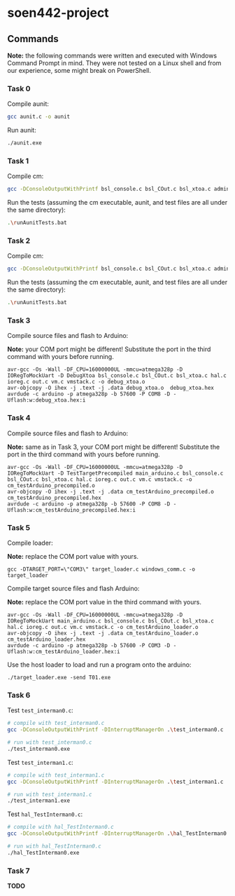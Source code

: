 # soen442-project

## Commands

**Note:** the following commands were written and executed with Windows Command Prompt in mind. They were not tested on a Linux shell and from our experience, some might break on PowerShell.

### Task 0

Compile aunit:
```bash
gcc aunit.c -o aunit
```

Run aunit:
```bash
./aunit.exe
```

### Task 1

Compile cm:
```bash
gcc -DConsoleOutputWithPrintf bsl_console.c bsl_COut.c bsl_xtoa.c admin.c hal.c ioreg.c out.c vm.c vmstack.c -o cm
```

Run the tests (assuming the cm executable, aunit, and test files are all under the same directory):
```bash
.\runAunitTests.bat
```

### Task 2

Compile cm:
```bash
gcc -DConsoleOutputWithPrintf bsl_console.c bsl_COut.c bsl_xtoa.c admin.c hal.c ioreg.c out.c vm.c vmstack.c -o cm
```

Run the tests (assuming the cm executable, aunit, and test files are all under the same directory):
```bash
.\runAunitTests.bat
```

### Task 3

Compile source files and flash to Arduino:

**Note:** your COM port might be different! Substitute the port in the third command with yours before running.

```
avr-gcc -Os -Wall -DF_CPU=16000000UL -mmcu=atmega328p -D IORegToMockUart -D DebugXtoa bsl_console.c bsl_COut.c bsl_xtoa.c hal.c ioreg.c out.c vm.c vmstack.c -o debug_xtoa.o
avr-objcopy -O ihex -j .text -j .data debug_xtoa.o  debug_xtoa.hex
avrdude -c arduino -p atmega328p -b 57600 -P COM8 -D -Uflash:w:debug_xtoa.hex:i
```

### Task 4

Compile source files and flash to Arduino:

**Note:** same as in Task 3, your COM port might be different! Substitute the port in the third command with yours before running.

```
avr-gcc -Os -Wall -DF_CPU=16000000UL -mmcu=atmega328p -D IORegToMockUart -D TestTargetPrecompiled main_arduino.c bsl_console.c bsl_COut.c bsl_xtoa.c hal.c ioreg.c out.c vm.c vmstack.c -o cm_testArduino_precompiled.o
avr-objcopy -O ihex -j .text -j .data cm_testArduino_precompiled.o  cm_testArduino_precompiled.hex
avrdude -c arduino -p atmega328p -b 57600 -P COM8 -D -Uflash:w:cm_testArduino_precompiled.hex:i
```

### Task 5

Compile loader:

**Note:** replace the COM port value with yours.

```
gcc -DTARGET_PORT=\"COM3\" target_loader.c windows_comm.c -o target_loader
```

Compile target source files and flash Arduino:

**Note:** replace the COM port value in the third command with yours.

```
avr-gcc -Os -Wall -DF_CPU=16000000UL -mmcu=atmega328p -D IORegToMockUart main_arduino.c bsl_console.c bsl_COut.c bsl_xtoa.c hal.c ioreg.c out.c vm.c vmstack.c -o cm_testArduino_loader.o
avr-objcopy -O ihex -j .text -j .data cm_testArduino_loader.o  cm_testArduino_loader.hex
avrdude -c arduino -p atmega328p -b 57600 -P COM3 -D -Uflash:w:cm_testArduino_loader.hex:i
```

Use the host loader to load and run a program onto the arduino:

```
./target_loader.exe -send T01.exe
```

### Task 6

Test `test_interman0.c`:
```bash
# compile with test_interman0.c
gcc -DConsoleOutputWithPrintf -DInterruptManagerOn .\test_interman0.c .\hal_interman.c ./bsl_interman.c bsl_console.c bsl_COut.c bsl_xtoa.c hal.c ioreg.c out.c vm.c vmstack.c -o test_interman0

# run with test_interman0.c
./test_interman0.exe
```

Test `test_interman1.c`:
```bash
# compile with test_interman1.c
gcc -DConsoleOutputWithPrintf -DInterruptManagerOn .\test_interman1.c .\hal_interman.c ./bsl_interman.c bsl_console.c bsl_COut.c bsl_xtoa.c hal.c ioreg.c out.c vm.c vmstack.c -o test_interman1

# run with test_interman1.c
./test_interman1.exe
```

Test `hal_TestInterman0.c`:
```bash
# compile with hal_TestInterman0.c
gcc -DConsoleOutputWithPrintf -DInterruptManagerOn .\hal_TestInterman0.c .\hal_interman.c ./bsl_interman.c bsl_console.c bsl_COut.c bsl_xtoa.c hal.c ioreg.c out.c vm.c vmstack.c -o hal_TestInterman0

# run with hal_TestInterman0.c
./hal_TestInterman0.exe
```

### Task 7

**TODO**

